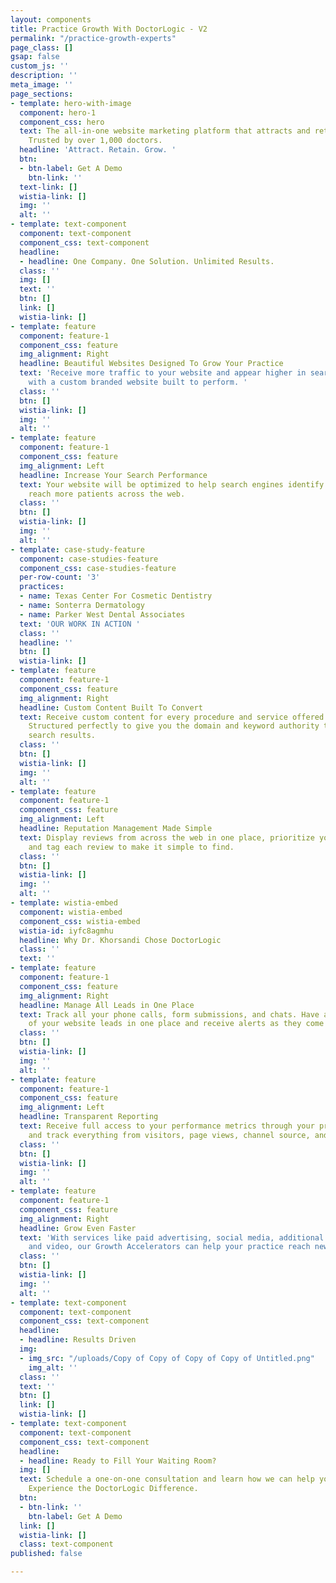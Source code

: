 ```yaml
---
layout: components
title: Practice Growth With DoctorLogic - V2
permalink: "/practice-growth-experts"
page_class: []
gsap: false
custom_js: ''
description: ''
meta_image: ''
page_sections:
- template: hero-with-image
  component: hero-1
  component_css: hero
  text: The all-in-one website marketing platform that attracts and retains more patients.
    Trusted by over 1,000 doctors.
  headline: 'Attract. Retain. Grow. '
  btn:
  - btn-label: Get A Demo
    btn-link: ''
  text-link: []
  wistia-link: []
  img: ''
  alt: ''
- template: text-component
  component: text-component
  component_css: text-component
  headline:
  - headline: One Company. One Solution. Unlimited Results.
  class: ''
  img: []
  text: ''
  btn: []
  link: []
  wistia-link: []
- template: feature
  component: feature-1
  component_css: feature
  img_alignment: Right
  headline: Beautiful Websites Designed To Grow Your Practice
  text: 'Receive more traffic to your website and appear higher in search engine results
    with a custom branded website built to perform. '
  class: ''
  btn: []
  wistia-link: []
  img: ''
  alt: ''
- template: feature
  component: feature-1
  component_css: feature
  img_alignment: Left
  headline: Increase Your Search Performance
  text: Your website will be optimized to help search engines identify your site to
    reach more patients across the web.
  class: ''
  btn: []
  wistia-link: []
  img: ''
  alt: ''
- template: case-study-feature
  component: case-studies-feature
  component_css: case-studies-feature
  per-row-count: '3'
  practices:
  - name: Texas Center For Cosmetic Dentistry
  - name: Sonterra Dermatology
  - name: Parker West Dental Associates
  text: 'OUR WORK IN ACTION '
  class: ''
  headline: ''
  btn: []
  wistia-link: []
- template: feature
  component: feature-1
  component_css: feature
  img_alignment: Right
  headline: Custom Content Built To Convert
  text: Receive custom content for every procedure and service offered at your practice.
    Structured perfectly to give you the domain and keyword authority to dominate
    search results.
  class: ''
  btn: []
  wistia-link: []
  img: ''
  alt: ''
- template: feature
  component: feature-1
  component_css: feature
  img_alignment: Left
  headline: Reputation Management Made Simple
  text: Display reviews from across the web in one place, prioritize your favorites,
    and tag each review to make it simple to find.
  class: ''
  btn: []
  wistia-link: []
  img: ''
  alt: ''
- template: wistia-embed
  component: wistia-embed
  component_css: wistia-embed
  wistia-id: iyfc8agmhu
  headline: Why Dr. Khorsandi Chose DoctorLogic
  class: ''
  text: ''
- template: feature
  component: feature-1
  component_css: feature
  img_alignment: Right
  headline: Manage All Leads in One Place
  text: Track all your phone calls, form submissions, and chats. Have a clear picture
    of your website leads in one place and receive alerts as they come in.
  class: ''
  btn: []
  wistia-link: []
  img: ''
  alt: ''
- template: feature
  component: feature-1
  component_css: feature
  img_alignment: Left
  headline: Transparent Reporting
  text: Receive full access to your performance metrics through your practice dashboard
    and track everything from visitors, page views, channel source, and lead generation.
  class: ''
  btn: []
  wistia-link: []
  img: ''
  alt: ''
- template: feature
  component: feature-1
  component_css: feature
  img_alignment: Right
  headline: Grow Even Faster
  text: 'With services like paid advertising, social media, additional content, chat,
    and video, our Growth Accelerators can help your practice reach new heights. '
  class: ''
  btn: []
  wistia-link: []
  img: ''
  alt: ''
- template: text-component
  component: text-component
  component_css: text-component
  headline:
  - headline: Results Driven
  img:
  - img_src: "/uploads/Copy of Copy of Copy of Copy of Untitled.png"
    img_alt: ''
  class: ''
  text: ''
  btn: []
  link: []
  wistia-link: []
- template: text-component
  component: text-component
  component_css: text-component
  headline:
  - headline: Ready to Fill Your Waiting Room?
  img: []
  text: Schedule a one-on-one consultation and learn how we can help you succeed online.
    Experience the DoctorLogic Difference.
  btn:
  - btn-link: ''
    btn-label: Get A Demo
  link: []
  wistia-link: []
  class: text-component
published: false

---
```

